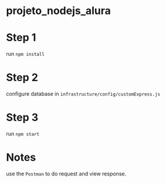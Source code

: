 # projeto_nodejs_alura

# Step 1
run `npm install`

# Step 2
configure database in `infrastructure/config/customExpress.js`

# Step 3
run `npm start`

# Notes
use the `Postman` to do request and view response.